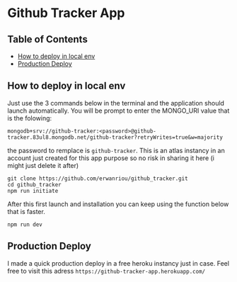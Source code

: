 # Github Tracker App

## Table of Contents

- [How to deploy in local env](#how-to-deploy-local-env)
- [Production Deploy](#production-deploy)

## How to deploy in local env

Just use the 3 commands below in the terminal and the application should launch automatically. You will be prompt to enter the MONGO_URI value that is the folowing:

`mongodb+srv://github-tracker:<password>@github-tracker.83ul8.mongodb.net/github-tracker?retryWrites=true&w=majority`

the password to remplace is `github-tracker`. This is an atlas instancy in an account just created for this app purpose so no risk in sharing it here (i might just delete it after)

```
git clone https://github.com/erwanriou/github_tracker.git
cd github_tracker
npm run initiate
```

After this first launch and installation you can keep using the function below that is faster.

```
npm run dev
```

## Production Deploy

I made a quick production deploy in a free heroku instancy just in case. Feel free to visit this adress `https://github-tracker-app.herokuapp.com/`
